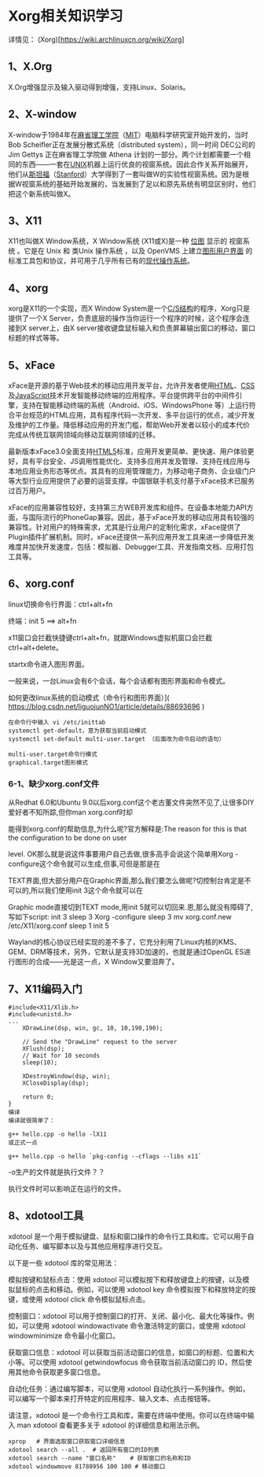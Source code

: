 # Xorg相关知识学习

详情见： (Xorg)[https://wiki.archlinuxcn.org/wiki/Xorg]

## 1、X.Org

X.Org增强显示及输入驱动得到增强，支持Linux、Solaris。

## 2、X-window

X-window于1984年在[麻省理工学院](https://baike.baidu.com/item/麻省理工学院)（[MIT](https://baike.baidu.com/item/MIT/31539)）电脑科学研究室开始开发的，当时Bob Scheifler正在发展分散式系统（distributed system），同一时间 DEC公司的 Jim Gettys 正在麻省理工学院做 Athena 计划的一部分。两个计划都需要一个相同的东西——一套在[UNIX](https://baike.baidu.com/item/UNIX/219943)机器上运行优良的视窗系统。因此合作关系开始展开，他们从[斯坦福](https://baike.baidu.com/item/斯坦福/3298)（[Stanford](https://baike.baidu.com/item/Stanford/8480101)）大学得到了一套叫做W的实验性视窗系统。因为是根据W视窗系统的基础开始发展的，当发展到了足以和原先系统有明显区别时，他们把这个新系统叫做X。

## 3、X11

 X11也叫做X Window系统，X Window系统 (X11或X)是一种 [位图](https://baike.baidu.com/item/位图/1017781) 显示的 视窗系统 。它是在 Unix 和 类Unix 操作系统 ，以及 OpenVMS 上建立[图形用户界面](https://baike.baidu.com/item/图形用户界面/3352324) 的标准工具包和协议，并可用于几乎所有已有的[现代操作系统](https://baike.baidu.com/item/现代操作系统/7109908)。 

## 4、xorg

xorg是X11的一个实现，而X Window System是一个[C/S结构](https://baike.baidu.com/item/C%2FS结构/4868476)的程序，Xorg只是提供了一个X Server，负责底层的操作当你运行一个程序的时候，这个程序会连接到X server上，由X server接收键盘鼠标输入和负责屏幕输出窗口的移动，窗口标题的样式等等。

## 5、xFace
xFace是开源的基于Web技术的移动应用开发平台，允许开发者使用[HTML](https://baike.baidu.com/item/HTML)、[CSS](https://baike.baidu.com/item/CSS)及[JavaScript](https://baike.baidu.com/item/JavaScript)技术开发智能移动终端的应用程序。平台提供跨平台的中间件引擎，支持在智能移动终端的系统（Android、iOS、WindowsPhone 等）上运行符合平台规范的HTML应用，具有程序代码一次开发、多平台运行的优点，减少开发及维护的工作量。降低移动应用的开发门槛，帮助Web开发者以较小的成本代价完成从传统互联网领域向移动互联网领域的迁移。

最新版本xFace3.0全面支持[HTML5](https://baike.baidu.com/item/HTML5)标准，应用开发更简单、更快速、用户体验更好，具有平台安全、JS调用性能优化、支持多应用并发及管理、支持在线应用与本地应用业务形态等优点。其具有的应用管理能力，为移动电子商务、企业级门户等大型行业应用提供了必要的运营支撑。中国银联手机支付基于xFace技术已服务过百万用户。

xFace的应用兼容性较好，支持第三方WEB开发库和组件。在设备本地能力API方面，与国际流行的PhoneGap兼容。因此，基于xFace开发的移动应用具有较强的兼容性。针对用户的特殊需求，尤其是行业用户的定制化需求，xFace提供了Plugin插件扩展机制。同时，xFace还提供一系列应用开发工具来进一步降低开发难度并加快开发速度，包括：模拟器、Debugger工具、开发指南文档、应用打包工具等。

## 6、xorg.conf
linux切换命令行界面：ctrl+alt+fn

终端：init 5  ==>  alt+fn

x11窗口会拦截快捷键ctrl+alt+fn，就跟Windows虚拟机窗口会拦截ctrl+alt+delete。

startx命令进入图形界面。

一般来说，一台Linux会有6个会话，每个会话都有图形界面和命令模式。

如何更改linux系统的启动模式（命令行和图形界面）]( https://blog.csdn.net/liguojunNO1/article/details/88693696 )

```
在命令行中输入 vi /etc/inittab
systemctl get-default，意为获取当前启动模式
systemctl set-default multi-user.target （后面改为命令启动的语句）

multi-user.target命令行模式
graphical.target图形模式
```

###  6-1、缺少xorg.conf文件
从Redhat 6.0和Ubuntu 9.0以后xorg.conf这个老古董文件突然不见了,让很多DIY爱好者不知所踪,但你man xorg.conf时却

能得到xorg.conf的帮助信息,为什么呢?官方解释是:The reason for this is that the configuration to be done on user

level. OK那么就是说这件事要用户自己去做,很多高手会说这个简单用Xorg -configure这个命令就可以生成,但事,可但是那是在

TEXT界面,但大部分用户在Graphic界面,那么我们要怎么做呢?切控制台肯定是不可以的,所以我们使用init 3这个命令就可以在

Graphic mode直接切到TEXT mode,用init 5就可以切回来.恩,那么就没有障碍了,写如下script:
init 3
sleep 3
Xorg -configure
sleep 3
mv xorg.conf.new /etc/X11/xorg.conf
sleep 1
init 5

Wayland的核心协议已经实现的差不多了，它充分利用了Linux内核的KMS、GEM、DRM等技术，另外，它默认是支持3D加速的，也就是通过OpenGL ES进行图形的合成——光是这一点，X Window又要泪奔了。

## 7、X11编码入门
```
#include<X11/Xlib.h>
#include<unistd.h>
...
    XDrawLine(dsp, win, gc, 10, 10,190,190);

    // Send the "DrawLine" request to the server
    XFlush(dsp);
    // Wait for 10 seconds
    sleep(10);

    XDestroyWindow(dsp, win);
    XCloseDisplay(dsp);

    return 0;
}
编译
编译就很简单了：

g++ hello.cpp -o hello -lX11
或正式一点

g++ hello.cpp -o hello `pkg-config --cflags --libs x11`
```
-o生产的文件就是执行文件？？

执行文件时可以影响正在运行的文件。

## 8、xdotool工具
xdotool 是一个用于模拟键盘、鼠标和窗口操作的命令行工具和库。它可以用于自动化任务、编写脚本以及与其他应用程序进行交互。

以下是一些 xdotool 库的常见用法：

模拟按键和鼠标点击：使用 xdotool 可以模拟按下和释放键盘上的按键，以及模拟鼠标的点击和移动。例如，可以使用 xdotool key 命令模拟按下和释放特定的按键，或使用 xdotool click 命令模拟鼠标点击。

控制窗口：xdotool 可以用于控制窗口的打开、关闭、最小化、最大化等操作。例如，可以使用 xdotool windowactivate 命令激活特定的窗口，或使用 xdotool windowminimize 命令最小化窗口。

获取窗口信息：xdotool 可以获取当前活动窗口的信息，如窗口的标题、位置和大小等。可以使用 xdotool getwindowfocus 命令获取当前活动窗口的 ID，然后使用其他命令获取更多窗口信息。

自动化任务：通过编写脚本，可以使用 xdotool 自动化执行一系列操作。例如，可以编写一个脚本来打开特定的应用程序、输入文本、点击按钮等。

请注意，xdotool 是一个命令行工具和库，需要在终端中使用。你可以在终端中输入 man xdotool 查看更多关于 xdotool 的详细信息和用法示例。
```
xprop   # 界面选取窗口获取窗口详细信息
xdotool search --all .  # 返回所有窗口的ID列表
xdotool search --name "窗口名称"    # 获取窗口的名称和ID
xdotool windowmove 81788956 100 100 # 移动窗口
```